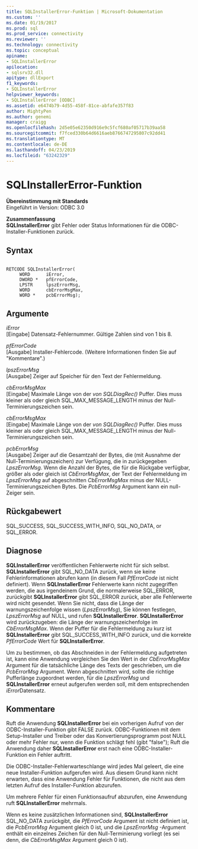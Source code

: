 ```yaml
---
title: SQLInstallerError-Funktion | Microsoft-Dokumentation
ms.custom: ''
ms.date: 01/19/2017
ms.prod: sql
ms.prod_service: connectivity
ms.reviewer: ''
ms.technology: connectivity
ms.topic: conceptual
apiname:
- SQLInstallerError
apilocation:
- sqlsrv32.dll
apitype: dllExport
f1_keywords:
- SQLInstallerError
helpviewer_keywords:
- SQLInstallerError [ODBC]
ms.assetid: e6474b79-4d55-458f-81ce-abfafe357f83
author: MightyPen
ms.author: genemi
manager: craigg
ms.openlocfilehash: 2d5e05e62350d916e9c5fcf680af05717b39aa58
ms.sourcegitcommit: f7fced330b64d6616aeb8766747295807c92dd41
ms.translationtype: MT
ms.contentlocale: de-DE
ms.lasthandoff: 04/23/2019
ms.locfileid: "63242329"
---
```

# <a name="sqlinstallererror-function"></a>SQLInstallerError-Funktion
**Übereinstimmung mit Standards**  
 Eingeführt in Version: ODBC 3.0  
  
 **Zusammenfassung**  
 **SQLInstallerError** gibt Fehler oder Status Informationen für die ODBC-Installer-Funktionen zurück.  
  
## <a name="syntax"></a>Syntax  
  
```  
  
RETCODE SQLInstallerError(  
     WORD      iError,  
     DWORD *   pfErrorCode,  
     LPSTR     lpszErrorMsg,  
     WORD      cbErrorMsgMax,  
     WORD *    pcbErrorMsg);  
```  
  
## <a name="arguments"></a>Argumente  
 *iError*  
 [Eingabe] Datensatz-Fehlernummer. Gültige Zahlen sind von 1 bis 8.  
  
 *pfErrorCode*  
 [Ausgabe] Installer-Fehlercode. (Weitere Informationen finden Sie auf "Kommentare".)  
  
 *lpszErrorMsg*  
 [Ausgabe] Zeiger auf Speicher für den Text der Fehlermeldung.  
  
 *cbErrorMsgMax*  
 [Eingabe] Maximale Länge von der *von SQLDiagRec()* Puffer. Dies muss kleiner als oder gleich SQL_MAX_MESSAGE_LENGTH minus der Null-Terminierungszeichen sein.  
  
 *cbErrorMsgMax*  
 [Eingabe] Maximale Länge von der *von SQLDiagRec()* Puffer. Dies muss kleiner als oder gleich SQL_MAX_MESSAGE_LENGTH minus der Null-Terminierungszeichen sein.  
  
 *pcbErrorMsg*  
 [Ausgabe] Zeiger auf die Gesamtzahl der Bytes, die (mit Ausnahme der Null-Terminierungszeichen) zur Verfügung, die in zurückgegeben *LpszErrorMsg*. Wenn die Anzahl der Bytes, die für die Rückgabe verfügbar, größer als oder gleich ist *CbErrorMsgMax*, der Text der Fehlermeldung im *LpszErrorMsg* auf abgeschnitten *CbErrorMsgMax* minus der NULL-Terminierungszeichen Bytes. Die *PcbErrorMsg* Argument kann ein null-Zeiger sein.  
  
## <a name="returns"></a>Rückgabewert  
 SQL_SUCCESS, SQL_SUCCESS_WITH_INFO, SQL_NO_DATA, or SQL_ERROR.  
  
## <a name="diagnostics"></a>Diagnose  
 **SQLInstallerError** veröffentlichen Fehlerwerte nicht für sich selbst. **SQLInstallerError** gibt SQL_NO_DATA zurück, wenn sie keine Fehlerinformationen abrufen kann (in diesem Fall *PfErrorCode* ist nicht definiert). Wenn **SQLInstallerError** Fehlerwerte kann nicht zugegriffen werden, die aus irgendeinem Grund, die normalerweise SQL_ERROR, zurückgibt **SQLInstallerError** gibt SQL_ERROR zurück, aber alle Fehlerwerte wird nicht gesendet. Wenn Sie nicht, dass die Länge der warnungszeichenfolge wissen (*LpszErrorMsg*), Sie können festlegen, *LpszErrorMsg* auf NULL, und rufen **SQLInstallerError**. **SQLInstallerError** wird zurückzugeben: die Länge der warnungszeichenfolge im *CbErrorMsgMax*. Wenn der Puffer für die Fehlermeldung zu kurz ist **SQLInstallerError** gibt SQL_SUCCESS_WITH_INFO zurück, und die korrekte *PfErrorCode* Wert für **SQLInstallerError**.  
  
 Um zu bestimmen, ob das Abschneiden in der Fehlermeldung aufgetreten ist, kann eine Anwendung vergleichen Sie den Wert in der *CbErrorMsgMax* Argument für die tatsächliche Länge des Texts der geschrieben, um die *PcbErrorMsg* Argument. Wenn abgeschnitten wird, sollte die richtige Pufferlänge zugeordnet werden, für die *LpszErrorMsg* und **SQLInstallerError** erneut aufgerufen werden soll, mit dem entsprechenden *iError*Datensatz.  
  
## <a name="comments"></a>Kommentare  
 Ruft die Anwendung **SQLInstallerError** bei ein vorherigen Aufruf von der ODBC-Installer-Funktion gibt FALSE zurück. ODBC-Funktionen mit dem Setup-Installer und Treiber oder das Konvertierungsprogramm post NULL oder mehr Fehler nur, wenn die Funktion schlägt fehl (gibt "false"); Ruft die Anwendung daher **SQLInstallerError** erst nach eine ODBC-Installer-Funktion ein Fehler auftritt.  
  
 Die ODBC-Installer-Fehlerwarteschlange wird jedes Mal geleert, die eine neue Installer-Funktion aufgerufen wird. Aus diesem Grund kann nicht erwarten, dass eine Anwendung Fehler für Funktionen, die nicht aus dem letzten Aufruf des Installer-Funktion abzurufen.  
  
 Um mehrere Fehler für einen Funktionsaufruf abzurufen, eine Anwendung ruft **SQLInstallerError** mehrmals.  
  
 Wenn es keine zusätzlichen Informationen sind, **SQLInstallerError** SQL_NO_DATA zurückgibt, die *PfErrorCode* Argument ist nicht definiert ist, die *PcbErrorMsg* Argument gleich 0 ist, und die *LpszErrorMsg* -Argument enthält ein einzelnes Zeichen für den Null-Terminierung vorliegt (es sei denn, die *CbErrorMsgMax* Argument gleich 0 ist).
